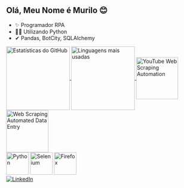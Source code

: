 ## Olá, Meu Nome é Murilo 😊

- ✨ Programador RPA
- 🐱‍🏍 Utilizando Python
- ✔ Pandas, BotCity, SQLAlchemy

<a href="https://github.com/anuraghazra/github-readme-stats">
  <img height="170" align="center" src="https://github-readme-stats.vercel.app/api?username=CastroMurilo&theme=dracula" alt="Estatísticas do GitHub" />
</a>
<a href="https://github.com/anuraghazra/convoychat">
  <img height="170" align="center" src="https://github-readme-stats.vercel.app/api/top-langs?username=CastroMurilo&layout=compact&langs_count=8&card_width=320&theme=dracula" alt="Linguagens mais usadas" />
</a>

<a href="https://github.com/CastroMurilo/YouTube-Web-Scraping-Automation">
  <img height="112" align="center" src="https://github-readme-stats.vercel.app/api/pin/?username=CastroMurilo&repo=YouTube-Web-Scraping-Automation&theme=dracula" alt="YouTube Web Scraping Automation" />
</a>
<a href="https://github.com/CastroMurilo/Web-Scraping-Automated-Data-Entry">
  <img height="113" align="center" src="https://github-readme-stats.vercel.app/api/pin/?username=CastroMurilo&repo=Web-Scraping-Automated-Data-Entry&theme=dracula" alt="Web Scraping Automated Data Entry" />
</a>

<div>
    <img src="https://cdn.jsdelivr.net/gh/devicons/devicon@latest/icons/python/python-plain.svg" alt="Python" style="width: 60px; height: auto;" />
    <img src="https://cdn.jsdelivr.net/gh/devicons/devicon@latest/icons/selenium/selenium-original.svg" alt="Selenium" style="width: 60px; height: auto;" />
    <img src="https://cdn.jsdelivr.net/gh/devicons/devicon@latest/icons/firefox/firefox-plain-wordmark.svg" alt="Firefox" style="width: 60px; height: auto;" />
</div>

<a href="https://www.linkedin.com/in/murilorosacastro/" target="_blank">
    <img src="https://img.shields.io/badge/LinkedIn-0077B5?style=for-the-badge&logo=linkedin&logoColor=white" alt="LinkedIn" />
</a>
